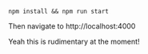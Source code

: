 `npm install && npm run start`

Then navigate to http://localhost:4000

Yeah this is rudimentary at the moment!
